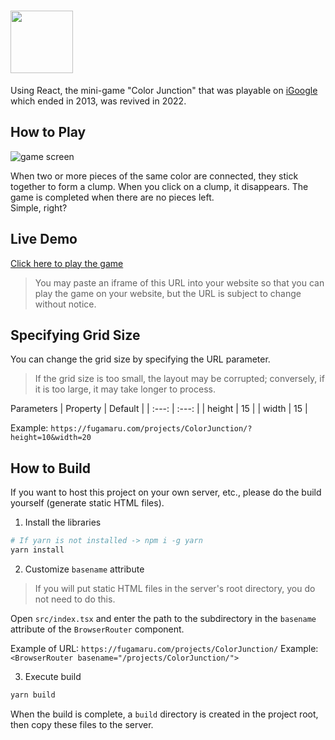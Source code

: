 # <img src="https://user-images.githubusercontent.com/7829486/207825273-2d544b4d-c4ed-4c7d-a321-5e7f727287ac.png" height="100" />

Using React, the mini-game "Color Junction" that was playable on [iGoogle](https://wikipedia.org/wiki/IGoogle) which ended in 2013, was revived in 2022.

## How to Play
![game screen](https://user-images.githubusercontent.com/7829486/207826926-604ba0d5-f4f9-43ca-ae12-9530ad55e186.png)

When two or more pieces of the same color are connected, they stick together to form a clump.
When you click on a clump, it disappears.
The game is completed when there are no pieces left.  
Simple, right?

## Live Demo
[Click here to play the game](https://fugamaru.com/projects/ColorJunction/)

> You may paste an iframe of this URL into your website so that you can play the game on your website, but the URL is subject to change without notice.

## Specifying Grid Size
You can change the grid size by specifying the URL parameter.
> If the grid size is too small, the layout may be corrupted; conversely, if it is too large, it may take longer to process.

Parameters
| Property | Default |
| :---: | :---: |
| height | 15 |
| width | 15 |

Example: `https://fugamaru.com/projects/ColorJunction/?height=10&width=20`

## How to Build
If you want to host this project on your own server, etc., please do the build yourself (generate static HTML files).

1. Install the libraries
```bash
# If yarn is not installed -> npm i -g yarn
yarn install
```

2. Customize `basename` attribute
> If you will put static HTML files in the server's root directory, you do not need to do this.

Open `src/index.tsx` and enter the path to the subdirectory in the `basename` attribute of the `BrowserRouter` component.

Example of URL: `https://fugamaru.com/projects/ColorJunction/`
Example: `<BrowserRouter basename="/projects/ColorJunction/">`

3. Execute build
```bash
yarn build
```

When the build is complete, a `build` directory is created in the project root, then copy these files to the server.